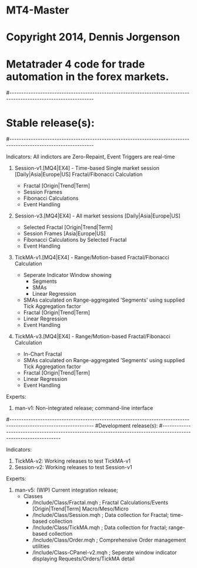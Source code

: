 # MT4-Master
# Copyright 2014, Dennis Jorgenson

# Metatrader 4 code for trade automation in the forex markets.

#-----------------------------------------------------------------------------------------------------------------
# Stable release(s):
#-----------------------------------------------------------------------------------------------------------------

Indicators: All indictors are Zero-Repaint, Event Triggers are real-time

1. Session-v1.[MQ4|EX4] - Time-based Single market session [Daily|Asia|Europe|US] Fractal/Fibonacci Calculation
   - Fractal [Origin|Trend|Term]
   - Session Frames
   - Fibonacci Calculations
   - Event Handling
    
2. Session-v3.[MQ4|EX4] - All market sessions [Daily|Asia|Europe|US]
   - Selected Fractal [Origin|Trend|Term]
   - Session Frames [Asia|Europe|US]
   - Fibonacci Calculations by Selected Fractal
   - Event Handling
    
3. TickMA-v1.[MQ4|EX4] - Range/Motion-based Fractal/Fibonacci Calculation
   - Seperate Indicator Window showing
       - Segments
       - SMAs
       - Linear Regression
   - SMAs calculated on Range-aggregated 'Segments' using supplied Tick Aggregation factor
   - Fractal [Origin|Trend|Term]
   - Linear Regression
   - Event Handling
    
4. TickMA-v3.[MQ4|EX4] - Range/Motion-based Fractal/Fibonacci Calculation
   - In-Chart Fractal
   - SMAs calculated on Range-aggregated 'Segments' using supplied Tick Aggregation factor
   - Fractal [Origin|Trend|Term]
   - Linear Regression
   - Event Handling

Experts:

1. man-v1: Non-integrated release; command-line interface

#-----------------------------------------------------------------------------------------------------------------
#Development release(s):
#-----------------------------------------------------------------------------------------------------------------

Indicators:

1. TickMA-v2: Working releases to test TickMA-v1
2. Session-v2: Working releases to test Session-v1

Experts:

1. man-v5: (WIP) Current integration release;
   - Classes
     - /Include/Class/Fractal.mqh   ; Fractal Calculations/Events [Origin|Trend|Term] Macro/Meso/Micro 
     - /Include/Class/Session.mqh   ; Data collection for Fractal; time-based collection
     - /Include/Class/TickMA.mqh    ; Data collection for fractal; range-based collection
     - /Include/Class/Order.mqh     ; Comprehensive Order management utilities
     - /Include/Class-CPanel-v2.mqh ; Seperate window indicator displaying Requests/Orders/TickMA detail 
